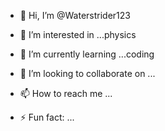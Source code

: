 - 👋 Hi, I’m @Waterstrider123
- 👀 I’m interested in ...physics
- 🌱 I’m currently learning ...coding
- 💞️ I’m looking to collaborate on ...
- 📫 How to reach me ...

- ⚡ Fun fact: ...

<!---
Waterstrider123/Waterstrider123 is a ✨ special ✨ repository because its `README.md` (this file) appears on your GitHub profile.
You can click the Preview link to take a look at your changes.
--->
